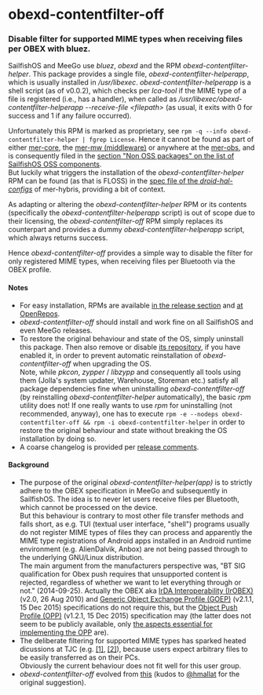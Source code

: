 # obexd-contentfilter-off
### Disable filter for supported MIME types when receiving files per OBEX with bluez.<br />

SailfishOS and MeeGo use *bluez*, *obexd* and the RPM *obexd-contentfilter-helper*.  This package provides a single file, *obexd-contentfilter-helperapp*, which is usually installed in */usr/libexec*.  *obexd-contentfilter-helperapp* is a shell script (as of v0.0.2), which checks per *lca-tool* if the MIME type of a file is registered (i.e., has a handler), when called as */usr/libexec/obexd-contentfilter-helperapp --receive-file \<filepath\>* (as usual, it exits with 0 for success and 1 if any failure occurred).

Unfortunately this RPM is marked as proprietary, see `rpm -q --info obexd-contentfilter-helper | fgrep License`.  Hence it cannot be found as part of either [mer-core](https://git.merproject.org/mer-core?filter=obexd-contentfilter), the [mer-mw (middleware)](https://build.merproject.org/project/show/nemo:devel:mw) or anywhere at the [mer-obs](https://build.merproject.org/project/list_public), and is consequently filed in the [section "Non OSS packages" on the list of SailfishOS OSS components](https://wiki.merproject.org/wiki/SailfishOSS#Non_OSS_packages).<br />
But luckily what triggers the installation of the *obexd-contentfilter-helper* RPM can be found (as that is FLOSS) in the [spec file of the *droid-hal-configs*](https://github.com/mer-hybris/droid-hal-configs/blob/master/droid-configs.inc#L91) of mer-hybris, providing a bit of context.

As adapting or altering the *obexd-contentfilter-helper* RPM or its contents (specifically the *obexd-contentfilter-helperapp* script) is out of scope due to their licensing, the *obexd-contentfilter-off* RPM simply replaces its counterpart and provides a dummy *obexd-contentfilter-helperapp* script, which always returns success.

Hence *obexd-contentfilter-off* provides a simple way to disable the filter for only registered MIME types, when receiving files per Bluetooth via the OBEX profile.<br />

#### Notes
* For easy installation, RPMs are available [in the release section](https://github.com/Olf0/obexd-contentfilter-off/releases) and [at OpenRepos](https://openrepos.net/content/obexdcontentfilterolf/bluetooth-obex-filter).
* *obexd-contentfilter-off* should install and work fine on all SailfishOS and even MeeGo releases.
* To restore the original behaviour and state of the OS, simply uninstall this package.  Then also remove or disable [its repository](https://openrepos.net/user/14387/programs), if you have enabled it, in order to prevent automatic reinstallation of *obexd-contentfilter-off* when upgrading the OS.<br />
  Note, while *pkcon*, *zypper* / *libzypp* and consequently all tools using them (Jolla's system updater, Warehouse, Storeman etc.) satisfy all package dependencies fine when uninstalling *obexd-contentfilter-off* (by reinstalling *obexd-contentfilter-helper* automatically), the basic *rpm* utility does not!  If one really wants to use *rpm* for uninstalling (not recommended, anyway), one has to execute `rpm -e --nodeps obexd-contentfilter-off && rpm -i obexd-contentfilter-helper` in order to restore the original behaviour and state without breaking the OS installation by doing so.
* A coarse changelog is provided per [release comments](https://github.com/Olf0/obexd-contentfilter-off/releases).

#### Background
* The purpose of the original *obexd-contentfilter-helper(app)* is to strictly adhere to the OBEX specification in MeeGo and subsequently in SailfishOS.  The idea is to never let users receive files per Bluetooth, which cannot be processed on the device.<br />
  But this behaviour is contrary to most other file transfer methods and falls short, as e.g. TUI (textual user interface, "shell") programs usually do not register MIME types of files they can process and apparently the MIME type registrations of Android apps installed in an Android runtime environment (e.g. AlienDalvik, Anbox) are not being passed through to the underlying GNU/Linux distribution.<br />
  The main argument from the manufacturers perspective was, "BT SIG qualification for Obex push requires that unsupported content is rejected, regardless of whether we want to let everything through or not." (2014-09-25).  Actually the OBEX aka [IrDA Interoperability (IrOBEX)](https://www.bluetooth.com/specifications/protocol-specifications/) (v2.0, 26 Aug 2010) and [Generic Object Exchange Profile (GOEP)](https://www.bluetooth.com/specifications/profiles-overview/) (v2.1.1, 15 Dec 2015) specifications do not require this, but the [Object Push Profile (OPP)](https://www.bluetooth.com/specifications/profiles-overview/) (v1.2.1, 15 Dec 2015) specification may (the latter does not seem to be publicly available, only [the aspects essential for implementing the OPP](https://www.amd.e-technik.uni-rostock.de/ma/gol/lectures/wirlec/bluetooth_info/k11_opp.html) are).
* The deliberate filtering for supported MIME types has sparked heated dicussions at TJC (e.g. [[1]](https://together.jolla.com/question/1302/bluetooth-file-transfer-for-all-file-types/), [[2]](https://together.jolla.com/question/55104/sending-files-from-pc-to-jolla-by-bluetooth-is-extension-dependent/?answer=56832#post-id-56832)), because users expect arbitrary files to be easily transferred as on their PCs.<br />
  Obviously the current behaviour does not fit well for this user group.
* *obexd-contentfilter-off* evolved from [this](https://together.jolla.com/question/1302/bluetooth-file-transfer-for-all-file-types/?answer=192893#192893-original-answer-2018-11-10) (kudos to [@hmallat](https://together.jolla.com/users/2541/hmallat/) for the original suggestion).
